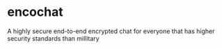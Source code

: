 # encochat
A highly secure end-to-end encrypted chat for everyone that has higher security standards than millitary
